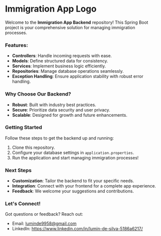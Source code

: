 # Immigration App Logo

Welcome to the **Immigration App Backend** repository! This Spring Boot project is your comprehensive solution for managing immigration processes.

### Features:
- **Controllers**: Handle incoming requests with ease.
- **Models**: Define structured data for consistency.
- **Services**: Implement business logic efficiently.
- **Repositories**: Manage database operations seamlessly.
- **Exception Handling**: Ensure application stability with robust error handling.

### Why Choose Our Backend?
- **Robust**: Built with industry best practices.
- **Secure**: Prioritize data security and user privacy.
- **Scalable**: Designed for growth and future enhancements.

### Getting Started
Follow these steps to get the backend up and running:
1. Clone this repository.
2. Configure your database settings in `application.properties`.
3. Run the application and start managing immigration processes!

### Next Steps
- **Customization**: Tailor the backend to fit your specific needs.
- **Integration**: Connect with your frontend for a complete app experience.
- **Feedback**: We welcome your suggestions and contributions.

### Let's Connect!
Got questions or feedback? Reach out:
- Email: luminde9958@gmail.com
- LinkedIn: https://www.linkedin.com/in/lumin-de-silva-5186a6217/
